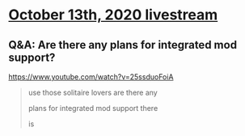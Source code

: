 # [October 13th, 2020 livestream](../2020-10-13.md)
## Q&A: Are there any plans for integrated mod support?
https://www.youtube.com/watch?v=25ssduoFoiA
> use those solitaire lovers are there any
> 
> plans for integrated mod support there
> 
> is
> 
